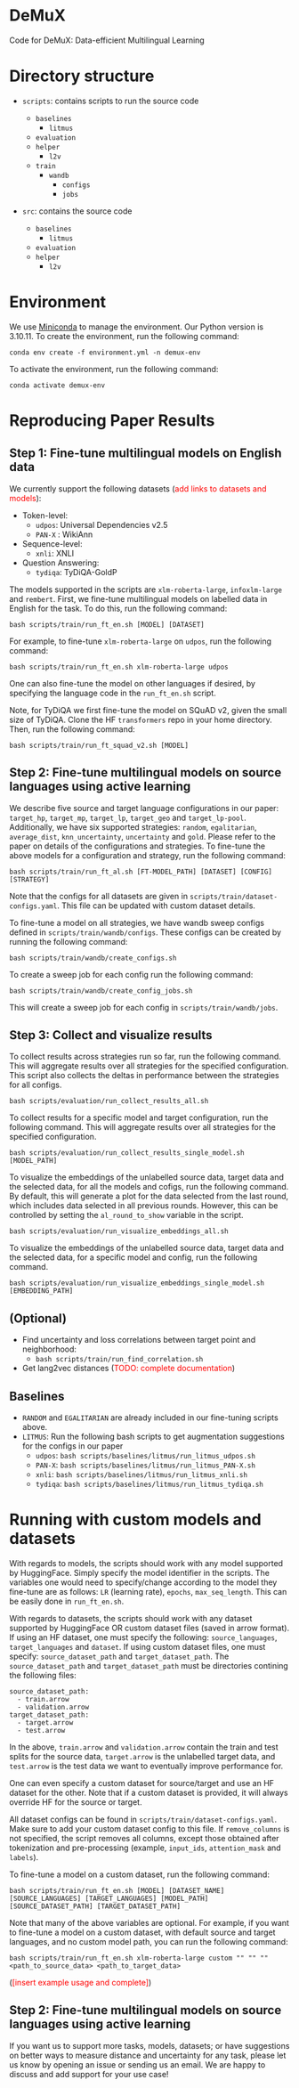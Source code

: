# DeMuX
Code for DeMuX: Data-efficient Multilingual Learning

# Directory structure
- `scripts`: contains scripts to run the source code
    - `baselines`
        - `litmus`
    - `evaluation`
    - `helper`
       - `l2v`
    - `train`
        - `wandb`
            - `configs`
            -  `jobs`

- `src`: contains the source code
    - `baselines`
        - `litmus`
    - `evaluation`
    - `helper`
       - `l2v`

# Environment
We use [Miniconda](https://docs.conda.io/en/latest/miniconda.html) to manage the environment. Our Python version is 3.10.11. To create the environment, run the following command:

```
conda env create -f environment.yml -n demux-env
```

To activate the environment, run the following command:

```
conda activate demux-env
```

# Reproducing Paper Results
## Step 1: Fine-tune multilingual models on English data
We currently support the following datasets (<span style="color:red">add links to datasets and models</span>): 
- Token-level:
  - `udpos`: Universal Dependencies v2.5 
  - `PAN-X` : WikiAnn
- Sequence-level:
  - `xnli`: XNLI
- Question Answering:
  - `tydiqa`: TyDiQA-GoldP

The models supported in the scripts are `xlm-roberta-large`, `infoxlm-large` and `rembert`. First, we fine-tune multilingual models on labelled data in English for the task. To do this, run the following command:

```
bash scripts/train/run_ft_en.sh [MODEL] [DATASET]
```

For example, to fine-tune `xlm-roberta-large` on `udpos`, run the following command:

```
bash scripts/train/run_ft_en.sh xlm-roberta-large udpos
```

One can also fine-tune the model on other languages if desired, by specifying the language code in the `run_ft_en.sh` script.

Note, for TyDiQA we first fine-tune the model on SQuAD v2, given the small size of TyDiQA. Clone the HF `transformers` repo in your home directory. Then, run the following command:

```
bash scripts/train/run_ft_squad_v2.sh [MODEL]
```


## Step 2: Fine-tune multilingual models on source languages using active learning
We describe five source and target language configurations in our paper: `target_hp`, `target_mp`, `target_lp`, `target_geo` and `target_lp-pool`. Additionally, we have six supported strategies: `random`, `egalitarian`, `average_dist`, `knn_uncertainty`, `uncertainty` and `gold`. Please refer to the paper on details of the configurations and strategies. To fine-tune the above models for a configuration and strategy, run the following command:

```
bash scripts/train/run_ft_al.sh [FT-MODEL_PATH] [DATASET] [CONFIG] [STRATEGY]
```
Note that the configs for all datasets are given in `scripts/train/dataset-configs.yaml`. This file can be updated with custom dataset details.

To fine-tune a model on all strategies, we have wandb sweep configs defined in `scripts/train/wandb/configs`. These configs can be created by running the following command: 
```
bash scripts/train/wandb/create_configs.sh
```
To create a sweep job for each config run the following command:

```
bash scripts/train/wandb/create_config_jobs.sh
```
This will create a sweep job for each config in `scripts/train/wandb/jobs`.


## Step 3: Collect and visualize results
To collect results across strategies run so far, run the following command. This will aggregate results over all strategies for the specified configuration. This script also collects the deltas in performance between the strategies for all configs.

```
bash scripts/evaluation/run_collect_results_all.sh
```
To collect results for a specific model and target configuration, run the following command. This will aggregate results over all strategies for the specified configuration.

```
bash scripts/evaluation/run_collect_results_single_model.sh [MODEL_PATH]
```

To visualize the embeddings of the unlabelled source data, target data and the selected data, for all the models and cofigs, run the following command. By default, this will generate a plot for the data selected from the last round, which includes data selected in all previous rounds. However, this can be controlled by setting the `al_round_to_show` variable in the script.

```
bash scripts/evaluation/run_visualize_embeddings_all.sh
```

To visualize the embeddings of the unlabelled source data, target data and the selected data, for a specific model and config, run the following command.

```
bash scripts/evaluation/run_visualize_embeddings_single_model.sh [EMBEDDING_PATH]
```

## (Optional) 
- Find uncertainty and loss correlations between target point and neighborhood:
  - ``` bash scripts/train/run_find_correlation.sh ```
- Get lang2vec distances (<span style="color:red">TODO: complete documentation</span>)

## Baselines
- `RANDOM` and `EGALITARIAN` are already included in our fine-tuning scripts above.
- `LITMUS`: Run the following bash scripts to get augmentation suggestions for the configs in our paper
  - `udpos`: ```bash scripts/baselines/litmus/run_litmus_udpos.sh```
  - `PAN-X`: ```bash scripts/baselines/litmus/run_litmus_PAN-X.sh```
  - `xnli`: ```bash scripts/baselines/litmus/run_litmus_xnli.sh```
  - `tydiqa`: ```bash scripts/baselines/litmus/run_litmus_tydiqa.sh```


# Running with custom models and datasets
With regards to models, the scripts should work with any model supported by HuggingFace. Simply specify the model identifier in the scripts. The variables one would need to specify/change according to the model they fine-tune are as follows: `LR` (learning rate), `epochs`, `max_seq_length`. This can be easily done in `run_ft_en.sh`. 

With regards to datasets, the scripts should work with any dataset supported by HuggingFace OR custom dataset files (saved in arrow format). If using an HF dataset, one must specify the following: `source_languages`, `target_languages` and `dataset`. If using custom dataset files, one must specify: `source_dataset_path` and `target_dataset_path`. The `source_dataset_path` and `target_dataset_path` must be directories contining the following files:
```
source_dataset_path: 
  - train.arrow
  - validation.arrow
target_dataset_path: 
  - target.arrow
  - test.arrow
```
In the above, `train.arrow` and `validation.arrow` contain the train and test splits for the source data, `target.arrow` is the unlabelled target data, and `test.arrow` is the test data we want to eventually improve performance for.

One can even specify a custom dataset for source/target and use an HF dataset for the other. Note that if a custom dataset is provided, it will always override HF for the source or target. 

All dataset configs can be found in `scripts/train/dataset-configs.yaml`. Make sure to add your custom dataset config to this file. If `remove_columns` is not specified, the script removes all columns, except those obtained after tokenization and pre-processing (example, `input_ids`, `attention_mask` and `labels`). 

To fine-tune a model on a custom dataset, run the following command:

```
bash scripts/train/run_ft_en.sh [MODEL] [DATASET_NAME] [SOURCE_LANGUAGES] [TARGET_LANGUAGES] [MODEL_PATH][SOURCE_DATASET_PATH] [TARGET_DATASET_PATH]
```

Note that many of the above variables are optional. For example, if you want to fine-tune a model on a custom dataset, with default source and target languages, and no custom model path, you can run the following command:

```
bash scripts/train/run_ft_en.sh xlm-roberta-large custom "" "" "" <path_to_source_data> <path_to_target_data>
```

(<span style="color:red">[insert example usage and complete]</span>)

## Step 2: Fine-tune multilingual models on source languages using active learning

If you want us to support more tasks, models, datasets; or have suggestions on better ways to measure distance and uncertainty for any task, please let us know by opening an issue or sending us an email. We are happy to discuss and add support for your use case! 


